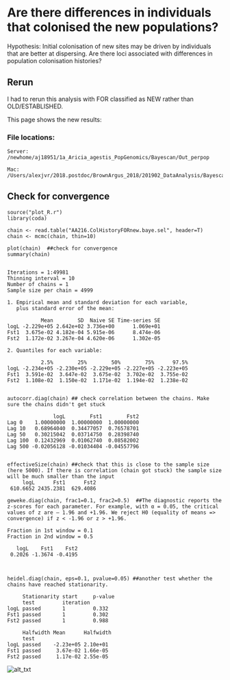 # Are there differences in individuals that colonised the new populations? 

Hypothesis: Initial colonisation of new sites may be driven by individuals that are better at dispersing. Are there loci associated with differences in population colonisation histories? 

## Rerun

I had to rerun this analysis with FOR classified as NEW rather than OLD/ESTABLISHED. 

This page shows the new results: 

### File locations: 

```
Server: 
/newhome/aj18951/1a_Aricia_agestis_PopGenomics/Bayescan/Out_perpop

Mac:
/Users/alexjvr/2018.postdoc/BrownArgus_2018/201902_DataAnalysis/Bayescan/ColHistory_FORnew_out
```


## Check for convergence

```
source("plot_R.r")
library(coda)

chain <- read.table("AA216.ColHistoryFORnew.baye.sel", header=T)
chain <- mcmc(chain, thin=10)

plot(chain)  ##check for convergence
summary(chain)


Iterations = 1:49981
Thinning interval = 10 
Number of chains = 1 
Sample size per chain = 4999 

1. Empirical mean and standard deviation for each variable,
   plus standard error of the mean:

           Mean        SD  Naive SE Time-series SE
logL -2.229e+05 2.642e+02 3.736e+00      1.069e+01
Fst1  3.675e-02 4.182e-04 5.915e-06      8.474e-06
Fst2  1.172e-02 3.267e-04 4.620e-06      1.302e-05

2. Quantiles for each variable:

           2.5%        25%        50%        75%      97.5%
logL -2.234e+05 -2.230e+05 -2.229e+05 -2.227e+05 -2.223e+05
Fst1  3.591e-02  3.647e-02  3.675e-02  3.702e-02  3.755e-02
Fst2  1.108e-02  1.150e-02  1.171e-02  1.194e-02  1.238e-02


autocorr.diag(chain) ## check correlation between the chains. Make sure the chains didn't get stuck

               logL        Fst1        Fst2
Lag 0    1.00000000  1.00000000  1.00000000
Lag 10   0.68964040  0.34477057  0.76578701
Lag 50   0.30215042  0.03714750  0.28398740
Lag 100  0.12432969  0.01062740  0.08582002
Lag 500 -0.02056128 -0.01034404 -0.04557796


effectiveSize(chain) ##check that this is close to the sample size (here 5000). If there is correlation (chain got stuck) the sample size will be much smaller than the input
     logL      Fst1      Fst2 
 610.6652 2435.2381  629.4086 

geweke.diag(chain, frac1=0.1, frac2=0.5)  ##The diagnostic reports the z-scores for each parameter. For example, with α = 0.05, the critical values of z are – 1.96 and +1.96. We reject H0 (equality of means => convergence) if z < -1.96 or z > +1.96.

Fraction in 1st window = 0.1
Fraction in 2nd window = 0.5 

   logL    Fst1    Fst2 
 0.2026 -1.3674 -0.4195
 
 

heidel.diag(chain, eps=0.1, pvalue=0.05) ##another test whether the chains have reached stationarity. 

     Stationarity start     p-value
     test         iteration        
logL passed       1         0.332  
Fst1 passed       1         0.302  
Fst2 passed       1         0.988  
                                  
     Halfwidth Mean      Halfwidth
     test                         
logL passed    -2.23e+05 2.10e+01 
Fst1 passed     3.67e-02 1.66e-05 
Fst2 passed     1.17e-02 2.55e-05 

```

![alt_txt][FORnew_convergence]

[FORnew_convergence]:https://user-images.githubusercontent.com/12142475/85390002-1a2e5580-b540-11ea-9565-b4a46927a7be.png






